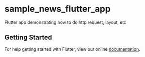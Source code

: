 # sample_news_flutter_app

Flutter app demonstrating how to do http request, layout, etc

## Getting Started

For help getting started with Flutter, view our online
[documentation](https://flutter.io/).
